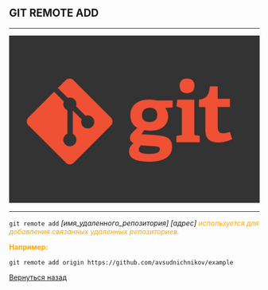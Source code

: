 ## **GIT REMOTE ADD**

---
![](./logo/git-logo.jpg)

---

```git remote add``` *[имя_удаленного_репозитория]* *[адрес]* <span style="color: orange">*используется для добавления связанных удаленных репозиториев.*

<span style="color: orange">**Например:**
```
git remote add origin https://github.com/avsudnichnikov/example
```

[Вернуться назад](./readme.md)